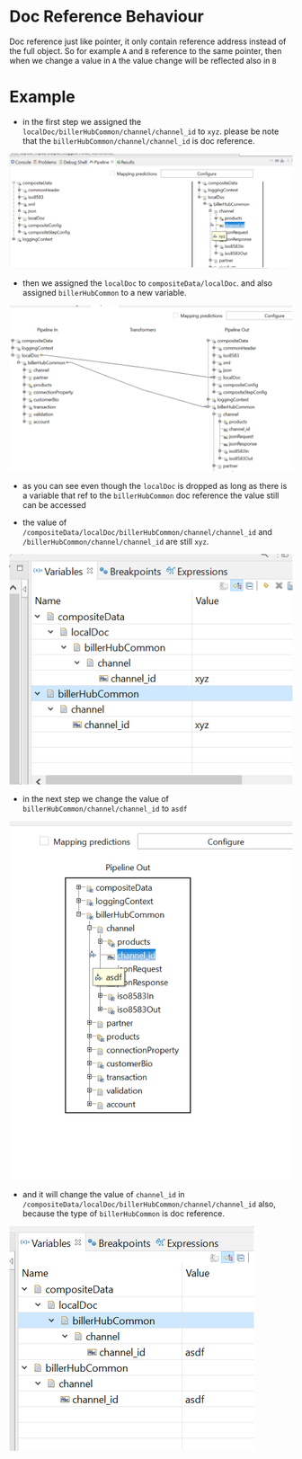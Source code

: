 # Doc Reference Behaviour

Doc reference just like pointer, it only contain reference address instead of the full object. So for example `A` and `B` reference to the same pointer, then when we change a value in `A` the value change will be reflected also in `B`

# Example
- in the first step we assigned the `localDoc/billerHubCommon/channel/channel_id` to `xyz`. please be note that the `billerHubCommon/channel/channel_id` is doc reference.

![](images/3.png)

- then we assigned the `localDoc` to `compositeData/localDoc`. and also assigned `billerHubCommon` to a new variable.

![](images/4.png)

- as you can see even though the `localDoc` is dropped as long as there is a variable that ref to the `billerHubCommon` doc reference the value still can be accessed

- the value of `/compositeData/localDoc/billerHubCommon/channel/channel_id` and `/billerHubCommon/channel/channel_id` are still `xyz`.

![](images/6.png)

- in the next step we change the value of `billerHubCommon/channel/channel_id` to `asdf`

![](images/5.png)

- and it will change the value of `channel_id` in `/compositeData/localDoc/billerHubCommon/channel/channel_id` also, because the type of `billerHubCommon` is doc reference.

![](images/7.png)
